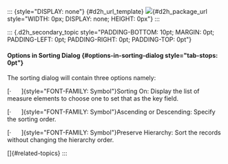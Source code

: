 ::: {style="DISPLAY: none"}
[](ms-xhelp:///?Id=d2h_url_template){#d2h_url_template} ![](!package_url!){#d2h_package_url style="WIDTH: 0px; DISPLAY: none; HEIGHT: 0px"}
:::

::: {.d2h_secondary_topic style="PADDING-BOTTOM: 10pt; MARGIN: 0pt; PADDING-LEFT: 0pt; PADDING-RIGHT: 0pt; PADDING-TOP: 0pt"}
#### Options in Sorting Dialog {#options-in-sorting-dialog style="tab-stops: 0pt"}

The sorting dialog will contain three options namely:

[·      ]{style="FONT-FAMILY: Symbol"}Sorting On: Display the list of measure elements to choose one to set that as the key field.

[·      ]{style="FONT-FAMILY: Symbol"}Ascending or Descending: Specify the sorting order.

[·      ]{style="FONT-FAMILY: Symbol"}Preserve Hierarchy: Sort the records without changing the hierarchy order.

[]{#related-topics}
:::
